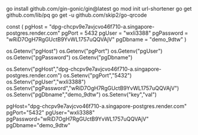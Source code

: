 go install github.com/gin-gonic/gin@latest
go mod init url-shortener
go get github.com/lib/pq
go get -u github.com/skip2/go-qrcode


const (
	pgHost     = "dpg-chcpv9e7avjcvo46f710-a.singapore-postgres.render.com"
	pgPort     = 5432
	pgUser     = "wxli3388"
	pgPassword = "wRiD7OgH7RgGUctB9YvWL1757uQQVAjV"
	pgDbname   = "demo_9dtw"
)

os.Getenv("pgHost")
os.Getenv("pgPort")
os.Getenv("pgUser")
os.Getenv("pgPassword")
os.Getenv("pgDbname")

os.Setenv("pgHost","dpg-chcpv9e7avjcvo46f710-a.singapore-postgres.render.com")
os.Setenv("pgPort","5432")
os.Setenv("pgUser","wxli3388")
os.Setenv("pgPassword","wRiD7OgH7RgGUctB9YvWL1757uQQVAjV")
os.Setenv("pgDbname","demo_9dtw")
os.Setenv("key","val")

pgHost="dpg-chcpv9e7avjcvo46f710-a.singapore-postgres.render.com" pgPort="5432" pgUser="wxli3388" pgPassword="wRiD7OgH7RgGUctB9YvWL1757uQQVAjV" pgDbname="demo_9dtw"